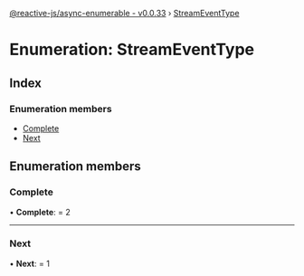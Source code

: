 [@reactive-js/async-enumerable - v0.0.33](../README.md) › [StreamEventType](streameventtype.md)

# Enumeration: StreamEventType

## Index

### Enumeration members

* [Complete](streameventtype.md#complete)
* [Next](streameventtype.md#next)

## Enumeration members

###  Complete

• **Complete**: = 2

___

###  Next

• **Next**: = 1

